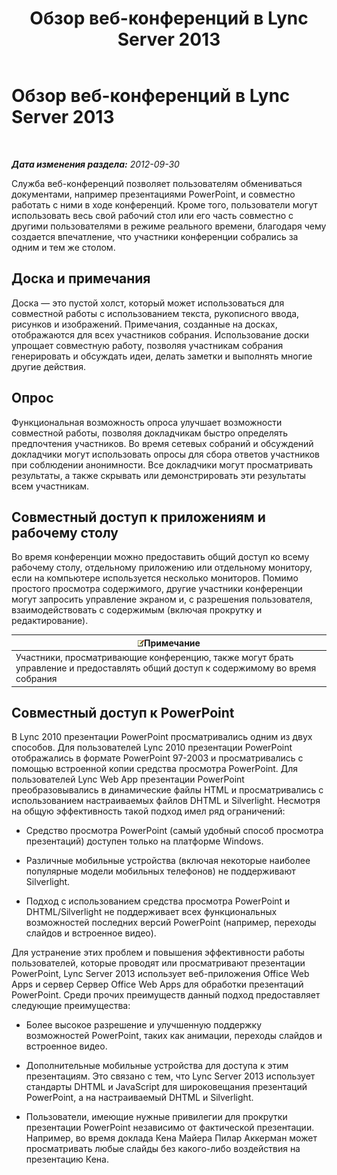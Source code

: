 ﻿---
title: Обзор веб-конференций в Lync Server 2013
TOCTitle: Обзор веб-конференций в Lync Server 2013
ms:assetid: 40616dc4-f705-4890-85bf-79f76a033a9b
ms:mtpsurl: https://technet.microsoft.com/ru-ru/library/Gg425913(v=OCS.15)
ms:contentKeyID: 49309560
ms.date: 05/19/2016
mtps_version: v=OCS.15
ms.translationtype: HT
---

# Обзор веб-конференций в Lync Server 2013

 

_**Дата изменения раздела:** 2012-09-30_

Служба веб-конференций позволяет пользователям обмениваться документами, например презентациями PowerPoint, и совместно работать с ними в ходе конференций. Кроме того, пользователи могут использовать весь свой рабочий стол или его часть совместно с другими пользователями в режиме реального времени, благодаря чему создается впечатление, что участники конференции собрались за одним и тем же столом.

## Доска и примечания

Доска — это пустой холст, который может использоваться для совместной работы с использованием текста, рукописного ввода, рисунков и изображений. Примечания, созданные на досках, отображаются для всех участников собрания. Использование доски упрощает совместную работу, позволяя участникам собрания генерировать и обсуждать идеи, делать заметки и выполнять многие другие действия.

## Опрос

Функциональная возможность опроса улучшает возможности совместной работы, позволяя докладчикам быстро определять предпочтения участников. Во время сетевых собраний и обсуждений докладчики могут использовать опросы для сбора ответов участников при соблюдении анонимности. Все докладчики могут просматривать результаты, а также скрывать или демонстрировать эти результаты всем участникам.

## Совместный доступ к приложениям и рабочему столу

Во время конференции можно предоставить общий доступ ко всему рабочему столу, отдельному приложению или отдельному монитору, если на компьютере используется несколько мониторов. Помимо простого просмотра содержимого, другие участники конференции могут запросить управление экраном и, с разрешения пользователя, взаимодействовать с содержимым (включая прокрутку и редактирование).

<table>
<thead>
<tr class="header">
<th><img src="images/Gg398412.note(OCS.15).gif" title="note" alt="note" />Примечание</th>
</tr>
</thead>
<tbody>
<tr class="odd">
<td>Участники, просматривающие конференцию, также могут брать управление и предоставлять общий доступ к содержимому во время собрания</td>
</tr>
</tbody>
</table>


## Совместный доступ к PowerPoint

В Lync 2010 презентации PowerPoint просматривались одним из двух способов. Для пользователей Lync 2010 презентации PowerPoint отображались в формате PowerPoint 97-2003 и просматривались с помощью встроенной копии средства просмотра PowerPoint. Для пользователей Lync Web App презентации PowerPoint преобразовывались в динамические файлы HTML и просматривались с использованием настраиваемых файлов DHTML и Silverlight. Несмотря на общую эффективность такой подход имел ряд ограничений:

  - Средство просмотра PowerPoint (самый удобный способ просмотра презентаций) доступен только на платформе Windows.

  - Различные мобильные устройства (включая некоторые наиболее популярные модели мобильных телефонов) не поддерживают Silverlight.

  - Подход с использованием средства просмотра PowerPoint и DHTML/Silverlight не поддерживает всех функциональных возможностей последних версий PowerPoint (например, переходы слайдов и встроенное видео).

Для устранение этих проблем и повышения эффективности работы пользователей, которые проводят или просматривают презентации PowerPoint, Lync Server 2013 использует веб-приложения Office Web Apps и сервер Сервер Office Web Apps для обработки презентаций PowerPoint. Среди прочих преимуществ данный подход предоставляет следующие преимущества:

  - Более высокое разрешение и улучшенную поддержку возможностей PowerPoint, таких как анимации, переходы слайдов и встроенное видео.

  - Дополнительные мобильные устройства для доступа к этим презентациям. Это связано с тем, что Lync Server 2013 использует стандарты DHTML и JavaScript для широковещания презентаций PowerPoint, а на настраиваемый DHTML и Silverlight.

  - Пользователи, имеющие нужные привилегии для прокрутки презентации PowerPoint независимо от фактической презентации. Например, во время доклада Кена Майера Пилар Аккерман может просматривать любые слайды без какого-либо воздействия на презентацию Кена.

